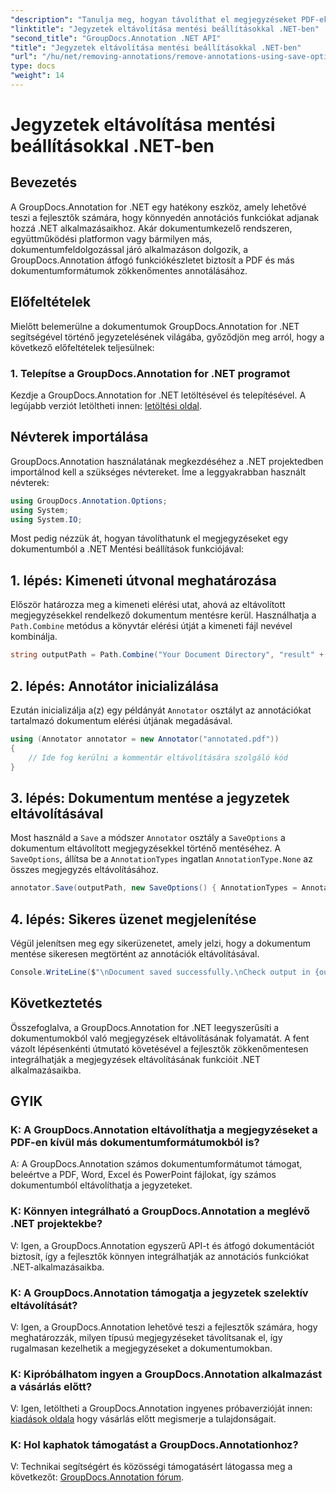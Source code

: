 ```yaml
---
"description": "Tanulja meg, hogyan távolíthat el megjegyzéseket PDF-ekből és más .NET dokumentumokból a GroupDocs.Annotation segítségével. Lépésről lépésre útmutató kódpéldákkal."
"linktitle": "Jegyzetek eltávolítása mentési beállításokkal .NET-ben"
"second_title": "GroupDocs.Annotation .NET API"
"title": "Jegyzetek eltávolítása mentési beállításokkal .NET-ben"
"url": "/hu/net/removing-annotations/remove-annotations-using-save-options/"
type: docs
"weight": 14
---
```


# Jegyzetek eltávolítása mentési beállításokkal .NET-ben

## Bevezetés

A GroupDocs.Annotation for .NET egy hatékony eszköz, amely lehetővé teszi a fejlesztők számára, hogy könnyedén annotációs funkciókat adjanak hozzá .NET alkalmazásaikhoz. Akár dokumentumkezelő rendszeren, együttműködési platformon vagy bármilyen más, dokumentumfeldolgozással járó alkalmazáson dolgozik, a GroupDocs.Annotation átfogó funkciókészletet biztosít a PDF és más dokumentumformátumok zökkenőmentes annotálásához.

## Előfeltételek

Mielőtt belemerülne a dokumentumok GroupDocs.Annotation for .NET segítségével történő jegyzetelésének világába, győződjön meg arról, hogy a következő előfeltételek teljesülnek:

### 1. Telepítse a GroupDocs.Annotation for .NET programot

Kezdje a GroupDocs.Annotation for .NET letöltésével és telepítésével. A legújabb verziót letöltheti innen: [letöltési oldal](https://releases.groupdocs.com/annotation/net/).

## Névterek importálása

GroupDocs.Annotation használatának megkezdéséhez a .NET projektedben importálnod kell a szükséges névtereket. Íme a leggyakrabban használt névterek:

```csharp
using GroupDocs.Annotation.Options;
using System;
using System.IO;
```


Most pedig nézzük át, hogyan távolíthatunk el megjegyzéseket egy dokumentumból a .NET Mentési beállítások funkciójával:

## 1. lépés: Kimeneti útvonal meghatározása

Először határozza meg a kimeneti elérési utat, ahová az eltávolított megjegyzésekkel rendelkező dokumentum mentésre kerül. Használhatja a `Path.Combine` metódus a könyvtár elérési útját a kimeneti fájl nevével kombinálja.

```csharp
string outputPath = Path.Combine("Your Document Directory", "result" + Path.GetExtension("input.pdf"));
```

## 2. lépés: Annotátor inicializálása

Ezután inicializálja a(z) egy példányát `Annotator` osztályt az annotációkat tartalmazó dokumentum elérési útjának megadásával.

```csharp
using (Annotator annotator = new Annotator("annotated.pdf"))
{
    // Ide fog kerülni a kommentár eltávolítására szolgáló kód
}
```

## 3. lépés: Dokumentum mentése a jegyzetek eltávolításával

Most használd a `Save` a módszer `Annotator` osztály a `SaveOptions` a dokumentum eltávolított megjegyzésekkel történő mentéséhez. A `SaveOptions`, állítsa be a `AnnotationTypes` ingatlan `AnnotationType.None` az összes megjegyzés eltávolításához.

```csharp
annotator.Save(outputPath, new SaveOptions() { AnnotationTypes = AnnotationType.None });
```

## 4. lépés: Sikeres üzenet megjelenítése

Végül jelenítsen meg egy sikerüzenetet, amely jelzi, hogy a dokumentum mentése sikeresen megtörtént az annotációk eltávolításával.

```csharp
Console.WriteLine($"\nDocument saved successfully.\nCheck output in {outputPath}.");
```

## Következtetés

Összefoglalva, a GroupDocs.Annotation for .NET leegyszerűsíti a dokumentumokból való megjegyzések eltávolításának folyamatát. A fent vázolt lépésenkénti útmutató követésével a fejlesztők zökkenőmentesen integrálhatják a megjegyzések eltávolításának funkcióit .NET alkalmazásaikba.

## GYIK

### K: A GroupDocs.Annotation eltávolíthatja a megjegyzéseket a PDF-en kívül más dokumentumformátumokból is?

A: A GroupDocs.Annotation számos dokumentumformátumot támogat, beleértve a PDF, Word, Excel és PowerPoint fájlokat, így számos dokumentumból eltávolíthatja a jegyzeteket.

### K: Könnyen integrálható a GroupDocs.Annotation a meglévő .NET projektekbe?

V: Igen, a GroupDocs.Annotation egyszerű API-t és átfogó dokumentációt biztosít, így a fejlesztők könnyen integrálhatják az annotációs funkciókat .NET-alkalmazásaikba.

### K: A GroupDocs.Annotation támogatja a jegyzetek szelektív eltávolítását?

V: Igen, a GroupDocs.Annotation lehetővé teszi a fejlesztők számára, hogy meghatározzák, milyen típusú megjegyzéseket távolítsanak el, így rugalmasan kezelhetik a megjegyzéseket a dokumentumokban.

### K: Kipróbálhatom ingyen a GroupDocs.Annotation alkalmazást a vásárlás előtt?

V: Igen, letöltheti a GroupDocs.Annotation ingyenes próbaverzióját innen: [kiadások oldala](https://releases.groupdocs.com/) hogy vásárlás előtt megismerje a tulajdonságait.

### K: Hol kaphatok támogatást a GroupDocs.Annotationhoz?

V: Technikai segítségért és közösségi támogatásért látogassa meg a következőt: [GroupDocs.Annotation fórum](https://forum.groupdocs.com/c/annotation/10).